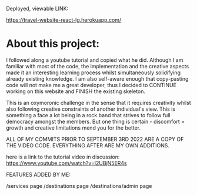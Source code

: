Deployed, viewable LINK:

https://travel-website-react-lg.herokuapp.com/




# About this project:

I followed along a youtube tutorial and copied what he did. Although I am familiar with most of the code, the implementation and the creative aspects made it an interesting learning process whilst simultaneously solidifying already existing knowledge. I am also self-aware enough that copy-pasting code will not make me a great developer, thus I decided to CONTINUE working on this website and FINISH the existing skeleton. 

This is an oxymoronic challenge in the sense that it requires creativity whilst also following creative constraints of another individual's view. This is something a face a lot being in a rock band that strives to follow full democracy amongst the members. But one thing is certain - discomfort = growth and creative limitations mend you for the better.


ALL OF MY COMMITS PRIOR TO SEPTEMBER 3RD 2022 ARE A COPY OF THE VIDEO CODE. EVERYTHING AFTER ARE MY OWN ADDITIONS.

here is a link to the tutorial video in discussion:
https://www.youtube.com/watch?v=I2UBjN5ER4s



FEATURES ADDED BY ME:

/services page
/destinations page
/destinations/admin page

